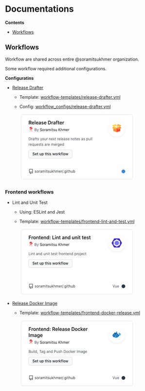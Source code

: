 # Documentations

**Contents**
- [Workflows](#workflows)

## Workflows

Workflow are shared across entire @soramitsukhmer organization.

Some workflow required additional configurations.

**Configuratins**

- [Release Drafter](https://github.com/release-drafter/release-drafter#readme)
    - Template: [workflow-templates/release-drafter.yml](https://github.com/soramitsukhmer/.github/blob/main/workflow-templates/release-drafter.yml)
    - Config: [workflow_configs/release-drafter.yml](https://github.com/soramitsukhmer/.github/blob/main/docs/workflow_configs/release-drafter.yml)

        ![release-drafter](assets/release-drafter.png)

### Frontend workflows

- Lint and Unit Test
    - Using: ESLint and Jest
    - Template: [workflow-templates/frontend-lint-and-test.yml](https://github.com/soramitsukhmer/.github/blob/471846d3c29ec6a38a6d3923996b0be2f3c09c5a/workflow-templates/frontend-lint-and-test.yml)

        ![frontend-lint-and-test](assets/frontend-lint-and-test.png)

- [Release Docker Image](https://github.com/docker/build-push-action#readme)
    - Template: [workflow-templates/frontend-docker-release.yml](https://github.com/soramitsukhmer/.github/blob/471846d3c29ec6a38a6d3923996b0be2f3c09c5a/workflow-templates/frontend-docker-release.yml)

        ![frontend-docker-release](assets/frontend-docker-release.png)
